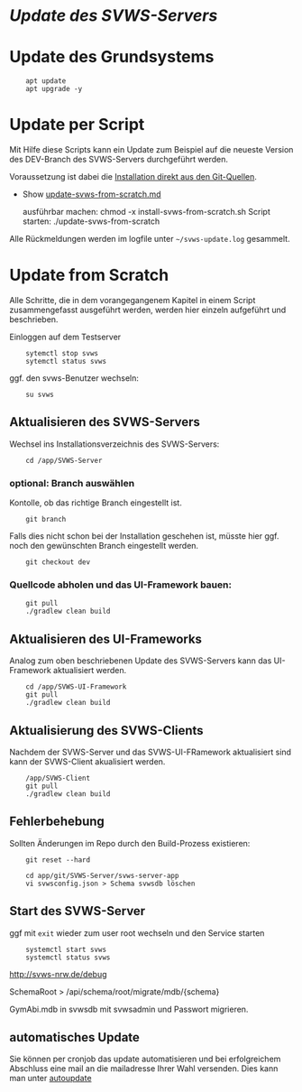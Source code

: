 ***Update des SVWS-Servers***
=============================

# Update des Grundsystems

		apt update
		apt upgrade -y


# Update per Script

Mit Hilfe diese Scripts kann ein Update zum Beispiel auf die neueste Version des DEV-Branch des SVWS-Servers durchgeführt werden. 

Voraussetzung ist dabei die [Installation direkt aus den Git-Quellen](Installation_SVWS-Server.md). 
	
+ Show [update-svws-from-scratch.md](scripts/update-svws-from-scratch.md)

	
    ausführbar machen: chmod -x install-svws-from-scratch.sh
    Script starten: ./update-svws-from-scratch
	
Alle Rückmeldungen werden im logfile unter `~/svws-update.log` gesammelt.


# Update from Scratch

Alle Schritte, die in dem vorangegangenem Kapitel in einem Script zusammengefasst ausgeführt werden, werden hier einzeln aufgeführt und beschrieben.

Einloggen auf dem Testserver

		sytemctl stop svws
		sytemctl status svws

ggf. den svws-Benutzer wechseln: 

		su svws

## Aktualisieren des SVWS-Servers

Wechsel ins Installationsverzeichnis des SVWS-Servers:

		cd /app/SVWS-Server
		
		
### optional: Branch auswählen 

Kontolle, ob das richtige Branch eingestellt ist.
		
		git branch
		
Falls dies nicht schon bei der Installation geschehen ist, müsste hier ggf. noch den gewünschten Branch eingestellt werden.

		git checkout dev

### Quellcode abholen und das UI-Framework bauen:


		git pull 
		./gradlew clean build

## Aktualisieren des UI-Frameworks

Analog zum oben beschriebenen Update des SVWS-Servers kann das UI-Framework aktualisiert werden.

		cd /app/SVWS-UI-Framework
		git pull
		./gradlew clean build

## Aktualisierung des SVWS-Clients

Nachdem der SVWS-Server und das SVWS-UI-FRamework aktualisiert sind kann der SVWS-Client akualisiert werden. 

		/app/SVWS-Client
		git pull
		./gradlew clean build

## Fehlerbehebung 

Sollten Änderungen im Repo durch den Build-Prozess existieren:

		git reset --hard
		
		cd app/git/SVWS-Server/svws-server-app
		vi svwsconfig.json > Schema svwsdb löschen

## Start des SVWS-Server

ggf mit `exit` wieder zum user root wechseln und den Service starten

		systemctl start svws
		systemctl status svws

http://svws-nrw.de/debug

SchemaRoot > /api/schema/root/migrate/mdb/{schema}

GymAbi.mdb in svwsdb mit svwsadmin und Passwort migrieren.

## automatisches Update

Sie können per cronjob das update automatisieren und bei erfolgreichem Abschluss eine mail an die mailadresse Ihrer Wahl versenden. 
Dies kann man unter [autoupdate](autoupdate.md)